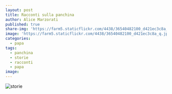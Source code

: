 ```yaml
---
layout: post
title: Racconti sulla panchina
author: Alice Marzorati
published: true
share-img: 'https://farm5.staticflickr.com/4438/36540482100_d421ec3c8a_q.jpg'
image: 'https://farm5.staticflickr.com/4438/36540482100_d421ec3c8a_q.jpg'
categories:
  - papa
tags:
  - panchina
  - storie
  - racconti
  - papa
image:
---
```

![storie](https://farm5.staticflickr.com/4438/36540482100_34fce748dc_o.jpg)   
